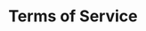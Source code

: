 ---
title: Terms of Service
content:
    items: '@self.modular'
    order:
        by: default
        dir: asc
body_classes: terms-of-service-page
---